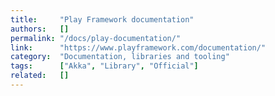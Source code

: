 ```yaml
---
title:     "Play Framework documentation"
authors:   []
permalink: "/docs/play-documentation/"
link:      "https://www.playframework.com/documentation/"
category:  "Documentation, libraries and tooling"
tags:      ["Akka", "Library", "Official"]
related:   []
---
```

